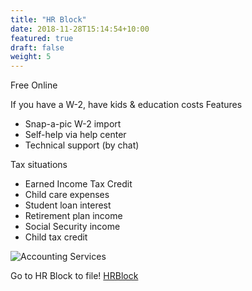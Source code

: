 ```yaml
---
title: "HR Block"
date: 2018-11-28T15:14:54+10:00
featured: true
draft: false
weight: 5
---
```


Free Online

If you have a W-2, have kids & education costs Features
* Snap-a-pic W-2 import
* Self-help via help center
* Technical support (by chat)

Tax situations
* Earned Income Tax Credit
* Child care expenses
* Student loan interest
* Retirement plan income
* Social Security income
* Child tax credit

![Accounting Services](/images/hr.jpg)

Go to HR Block to file!
[HRBlock](https://www.hrblock.com)